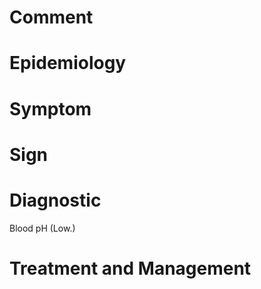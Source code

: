 # Comment

# Epidemiology

# Symptom

# Sign

# Diagnostic

Blood pH
(Low.)

# Treatment and Management
